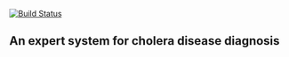 [![Build Status](https://travis-ci.com/hendo9701/cholera.svg?branch=main)](https://travis-ci.com/hendo9701/cholera)

<h2>An expert system for cholera disease diagnosis</h2>